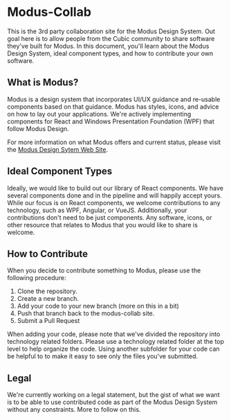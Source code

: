 # Modus-Collab

This is the 3rd party collaboration site for the Modus Design System. Out goal here is to allow people from the Cubic community to share software they've built for Modus. In this document, you'll learn about the Modus Design System, ideal component types, and how to contribute your own software.

## What is Modus?

Modus is a design system that incorporates UI/UX guidance and re-usable components based on that guidance. Modus has styles, icons, and advice on how to lay out your applications. We're actively implementing components for React and Windows Presentation Foundation (WPF) that follow Modus Design.

For more information on what Modus offers and current status, please visit the [Modus Design Sytem Web Site](http://design.cubic.com/).

## Ideal Component Types

Ideally, we would like to build out our library of React components. We have several components done and in the pipeline and will happily accept yours. While our focus is on React components, we welcome contributions to any technology, such as WPF, Angular, or VueJS. Additionally, your contributions don't need to be just components. Any software, icons, or other resource that relates to Modus that you would like to share is welcome.

## How to Contribute

When you decide to contribute something to Modus, please use the following procedure:

1. Clone the repository.
2. Create a new branch.
3. Add your code to your new branch (more on this in a bit)
4. Push that branch back to the modus-collab site.
5. Submit a Pull Request

When adding your code, please note that we've divided the repository into technology related folders. Please use a technology related folder at the top level to help organize the code. Using another subfolder for your code can be helpful to to make it easy to see only the files you've submitted.

## Legal

We're currently working on a legal statement, but the gist of what we want is to be able to use contributed code as part of the Modus Design System without any constraints. More to follow on this.
